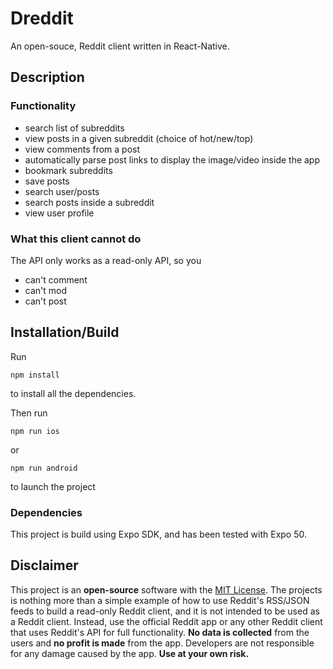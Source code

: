 # Dreddit

An open-souce, Reddit client written in React-Native.

## Description

### Functionality

- search list of subreddits
- view posts in a given subreddit (choice of hot/new/top)
- view comments from a post
- automatically parse post links to display the image/video inside the app
- bookmark subreddits
- save posts
- search user/posts
- search posts inside a subreddit
- view user profile

### What this client cannot do

The API only works as a read-only API, so you

- can't comment
- can't mod
- can't post

## Installation/Build

Run

```
npm install
```

to install all the dependencies.

Then run

```
npm run ios
```

or

```
npm run android
```

to launch the project

### Dependencies

This project is build using Expo SDK, and has been tested with Expo 50.

## Disclaimer

This project is an **open-source** software with the [MIT License](https://github.com/tictechtown/dreddit/blob/main/LICENSE). The projects is nothing more than a simple example of how to use Reddit's RSS/JSON feeds to build a read-only Reddit client, and it is not intended to be used as a Reddit client. Instead, use the official Reddit app or any other Reddit client that uses Reddit's API for full functionality. **No data is collected** from the users and **no profit is made** from the app. Developers are not responsible for any damage caused by the app. **Use at your own risk.**
